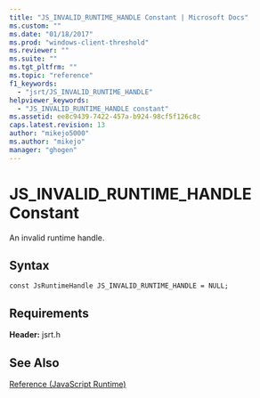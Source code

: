 ```yaml
---
title: "JS_INVALID_RUNTIME_HANDLE Constant | Microsoft Docs"
ms.custom: ""
ms.date: "01/18/2017"
ms.prod: "windows-client-threshold"
ms.reviewer: ""
ms.suite: ""
ms.tgt_pltfrm: ""
ms.topic: "reference"
f1_keywords: 
  - "jsrt/JS_INVALID_RUNTIME_HANDLE"
helpviewer_keywords: 
  - "JS_INVALID_RUNTIME_HANDLE constant"
ms.assetid: ee8c9439-7422-457a-b924-98cf5f126c8c
caps.latest.revision: 13
author: "mikejo5000"
ms.author: "mikejo"
manager: "ghogen"
---
```

# JS_INVALID_RUNTIME_HANDLE Constant
An invalid runtime handle.  
  
## Syntax  
  
```  
const JsRuntimeHandle JS_INVALID_RUNTIME_HANDLE = NULL;  
```  
  
## Requirements  
 **Header:** jsrt.h  
  
## See Also  
 [Reference (JavaScript Runtime)](../chakra-hosting/reference-javascript-runtime.md)